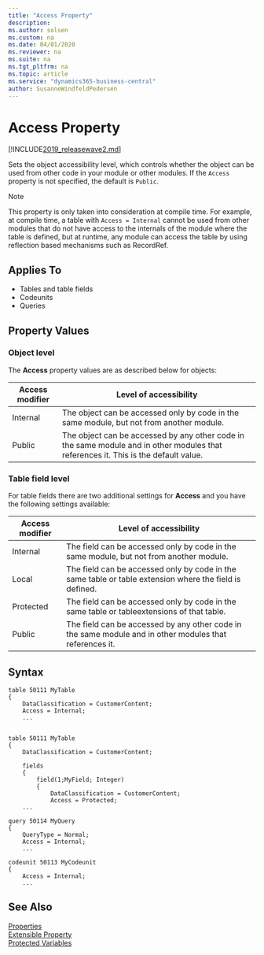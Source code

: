 ```yaml
---
title: "Access Property"
description:
ms.author: solsen
ms.custom: na
ms.date: 04/01/2020
ms.reviewer: na
ms.suite: na
ms.tgt_pltfrm: na
ms.topic: article
ms.service: "dynamics365-business-central"
author: SusanneWindfeldPedersen
---
```


# Access Property

[!INCLUDE[2019_releasewave2.md](../../includes/2019_releasewave2.md)]

Sets the object accessibility level, which controls whether the object can be used from other code in your module or other modules. If the `Access` property is not specified, the default is `Public`.

> [!NOTE]  
> This property is only taken into consideration at compile time. For example, at compile time, a table with `Access = Internal` cannot be used from other modules that do not have access to the internals of the module where the table is defined, but at runtime, any module can access the table by using reflection based mechanisms such as RecordRef. 

## Applies To  

- Tables and table fields
- Codeunits
- Queries

## Property Values  

### Object level
The **Access** property values are as described below for objects:

|Access modifier    |Level of accessibility |
|-------------------|-----------------------|
|Internal           |The object can be accessed only by code in the same module, but not from another module.|
|Public             |The object can be accessed by any other code in the same module and in other modules that references it. This is the default value.|

### Table field level
For table fields there are two additional settings for **Access** and you have the following settings available:

|Access modifier    |Level of accessibility |
|-------------------|-----------------------|
|Internal           |The field can be accessed only by code in the same module, but not from another module.|
|Local              |The field can be accessed only by code in the same table or table extension where the field is defined.|
|Protected          |The field can be accessed only by code in the same table or tableextensions of that table.|
|Public             |The field can be accessed by any other code in the same module and in other modules that references it.|

## Syntax
```
table 50111 MyTable
{
    DataClassification = CustomerContent;
    Access = Internal;
    ...
    
```
```
table 50111 MyTable
{
    DataClassification = CustomerContent;
        
    fields
    {
        field(1;MyField; Integer)
        {
            DataClassification = CustomerContent;
            Access = Protected;
    ...            

```
```
query 50114 MyQuery
{
    QueryType = Normal;
    Access = Internal;
    ...
```
```
codeunit 50113 MyCodeunit
{
    Access = Internal;
    ...

```

## See Also  
[Properties](devenv-properties.md)  
[Extensible Property](devenv-extensible-property.md)  
[Protected Variables](../devenv-protected-variables.md)